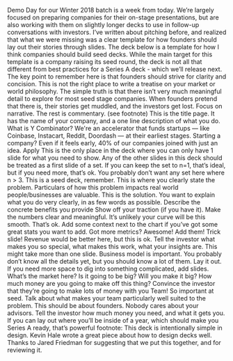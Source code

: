 Demo Day for our Winter 2018 batch is a week from today. We’re largely focused on preparing companies for their on-stage presentations, but are also working with them on slightly longer decks to use in follow-up conversations with investors.
I’ve written about pitching before, and realized that what we were missing was a clear template for how founders should lay out their stories through slides. The deck below is a template for how I think companies should build seed decks. While the main target for this template is a company raising its seed round, the deck is not all that different from best practices for a Series A deck - which we’ll release next.
The key point to remember here is that founders should strive for clarity and concision. This is not the right place to write a treatise on your market or world philosophy. The simple truth is that there isn’t very much meaningful detail to explore for most seed stage companies. When founders pretend that there is, their stories get muddled, and the investors get lost.
Focus on narrative. The rest is commentary. (see footnote)
This is the title page. It has the name of your company, and a one line description of what you do.
What is Y Combinator?
We're an accelerator that funds startups — like Coinbase, Instacart, Reddit, Doordash — at their earliest stages. Starting a company? Even if it feels early, 40% of our companies joined with just an idea.
Apply
This is the only place in the deck where you can only have 1 slide for what you need to show. Any of the other slides in this deck should be treated as a first slide of a set. If you can keep the set to n=1, that’s ideal, but if you need more, that’s ok. You probably don’t want any set here where n > 3. This is a seed deck, remember.
This is where you clearly state the problem. Particulars of how this problem impacts real world people/businesses are valuable.
This is the solution. You want to explain what you do very clearly, in as few words as possible. Describe the concrete benefits you provide
Show off your traction (if you have it). Make the numbers clear and meaningful. It’s unlikely your curve will be this smooth. That’s ok.
Add some context next to the chart if you’ve got some great stats you want to add.
Got more metrics? Awesome! Add them!
Trick slide! Revenue would be better here, but this is ok.
Tell the investor what makes you so special, what makes this work, what your insights are. This might take more than one slide.
Business model is important. You probably don’t know all the details yet, but you should know a lot of them. Lay it out. If you need more space to dig into something complicated, add slides.
What’s the market here? Is it going to be big? Will you make it big? How much money are you going to make off this thing? Convince the investor that they’re going to make lots of money with you
Team! So important at seed. Talk about what makes your team particularly well suited to the problem. This should be about founders. Nobody cares about your advisors.
Tell the investor how much money you need, and what it gets you. If you can lay out where you’ll be inside of a year, which should make you Series A ready, that’s powerful
footnote: This deck is intentionally simple in design. Kevin Hale wrote a great piece about how to design decks well.
Thanks to Jared Friedman for suggesting that we put this together, and for reviewing it.